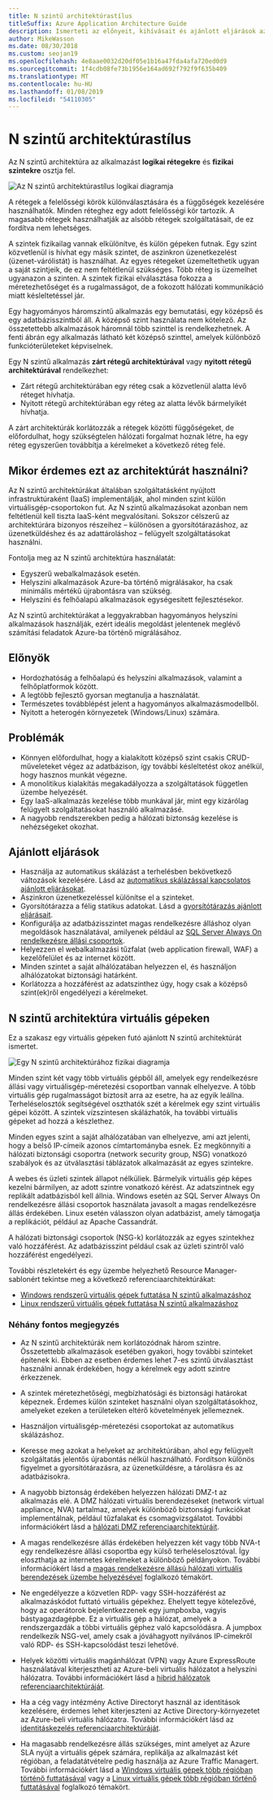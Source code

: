 ```yaml
---
title: N szintű architektúrastílus
titleSuffix: Azure Application Architecture Guide
description: Ismerteti az előnyeit, kihívásait és ajánlott eljárások az N szintű architektúrákat az Azure-ban.
author: MikeWasson
ms.date: 08/30/2018
ms.custom: seojan19
ms.openlocfilehash: 4e8aae0032d20df05e1b16a47fda4afa720ed0d9
ms.sourcegitcommit: 1f4cdb08fe73b1956e164ad692f792f9f635b409
ms.translationtype: MT
ms.contentlocale: hu-HU
ms.lasthandoff: 01/08/2019
ms.locfileid: "54110305"
---
```

# <a name="n-tier-architecture-style"></a>N szintű architektúrastílus

Az N szintű architektúra az alkalmazást **logikai rétegekre** és **fizikai szintekre** osztja fel.

![Az N szintű architektúrastílus logikai diagramja](./images/n-tier-logical.svg)

A rétegek a felelősségi körök különválasztására és a függőségek kezelésére használhatók. Minden réteghez egy adott felelősségi kör tartozik. A magasabb rétegek használhatják az alsóbb rétegek szolgáltatásait, de ez fordítva nem lehetséges.

A szintek fizikailag vannak elkülönítve, és külön gépeken futnak. Egy szint közvetlenül is hívhat egy másik szintet, de aszinkron üzenetkezelést (üzenet-várólistát) is használhat. Az egyes rétegeket üzemeltethetik ugyan a saját szintjeik, de ez nem feltétlenül szükséges. Több réteg is üzemelhet ugyanazon a szinten. A szintek fizikai elválasztása fokozza a méretezhetőséget és a rugalmasságot, de a fokozott hálózati kommunikáció miatt késleltetéssel jár.

Egy hagyományos háromszintű alkalmazás egy bemutatási, egy középső és egy adatbázisszintből áll. A középső szint használata nem kötelező. Az összetettebb alkalmazások háromnál több szinttel is rendelkezhetnek. A fenti ábrán egy alkalmazás látható két középső szinttel, amelyek különböző funkcióterületeket képviselnek.

Egy N szintű alkalmazás **zárt rétegű architektúrával** vagy **nyitott rétegű architektúrával** rendelkezhet:

- Zárt rétegű architektúrában egy réteg csak a közvetlenül alatta lévő réteget hívhatja.
- Nyitott rétegű architektúrában egy réteg az alatta lévők bármelyikét hívhatja.

A zárt architektúrák korlátozzák a rétegek közötti függőségeket, de előfordulhat, hogy szükségtelen hálózati forgalmat hoznak létre, ha egy réteg egyszerűen továbbítja a kérelmeket a következő réteg felé.

## <a name="when-to-use-this-architecture"></a>Mikor érdemes ezt az architektúrát használni?

Az N szintű architektúrákat általában szolgáltatásként nyújtott infrastruktúraként (IaaS) implementálják, ahol minden szint külön virtuálisgép-csoportokon fut. Az N szintű alkalmazásokat azonban nem feltétlenül kell tiszta IaaS-ként megvalósítani. Sokszor célszerű az architektúrára bizonyos részeihez – különösen a gyorsítótárazáshoz, az üzenetküldéshez és az adattároláshoz – felügyelt szolgáltatásokat használni.

Fontolja meg az N szintű architektúra használatát:

- Egyszerű webalkalmazások esetén.
- Helyszíni alkalmazások Azure-ba történő migrálásakor, ha csak minimális mértékű újrabontásra van szükség.
- Helyszíni és felhőalapú alkalmazások egységesített fejlesztésekor.

Az N szintű architektúrákat a leggyakrabban hagyományos helyszíni alkalmazások használják, ezért ideális megoldást jelentenek meglévő számítási feladatok Azure-ba történő migrálásához.

## <a name="benefits"></a>Előnyök

- Hordozhatóság a felhőalapú és helyszíni alkalmazások, valamint a felhőplatformok között.
- A legtöbb fejlesztő gyorsan megtanulja a használatát.
- Természetes továbblépést jelent a hagyományos alkalmazásmodellből.
- Nyitott a heterogén környezetek (Windows/Linux) számára.

## <a name="challenges"></a>Problémák

- Könnyen előfordulhat, hogy a kialakított középső szint csakis CRUD-műveleteket végez az adatbázison, így további késleltetést okoz anélkül, hogy hasznos munkát végezne.
- A monolitikus kialakítás megakadályozza a szolgáltatások független üzembe helyezését.
- Egy IaaS-alkalmazás kezelése több munkával jár, mint egy kizárólag felügyelt szolgáltatásokat használó alkalmazásé.
- A nagyobb rendszerekben pedig a hálózati biztonság kezelése is nehézségeket okozhat.

## <a name="best-practices"></a>Ajánlott eljárások

- Használja az automatikus skálázást a terhelésben bekövetkező változások kezelésére. Lásd az [automatikus skálázással kapcsolatos ajánlott eljárásokat][autoscaling].
- Aszinkron üzenetkezeléssel különítse el a szinteket.
- Gyorsítótárazza a félig statikus adatokat. Lásd a [gyorsítótárazás ajánlott eljárásait][caching].
- Konfigurálja az adatbázisszintet magas rendelkezésre álláshoz olyan megoldások használatával, amilyenek például az [SQL Server Always On rendelkezésre állási csoportok][sql-always-on].
- Helyezzen el webalkalmazási tűzfalat (web application firewall, WAF) a kezelőfelület és az internet között.
- Minden szintet a saját alhálózatában helyezzen el, és használjon alhálózatokat biztonsági határként.
- Korlátozza a hozzáférést az adatszinthez úgy, hogy csak a középső szint(ek)ről engedélyezi a kérelmeket.

## <a name="n-tier-architecture-on-virtual-machines"></a>N szintű architektúra virtuális gépeken

Ez a szakasz egy virtuális gépeken futó ajánlott N szintű architektúrát ismertet.

![Egy N szintű architektúrához fizikai diagramja](./images/n-tier-physical.png)

Minden szint két vagy több virtuális gépből áll, amelyek egy rendelkezésre állási vagy virtuálisgép-méretezési csoportban vannak elhelyezve. A több virtuális gép rugalmasságot biztosít arra az esetre, ha az egyik leállna. Terheléselosztók segítségével oszthatók szét a kérelmek egy szint virtuális gépei között. A szintek vízszintesen skálázhatók, ha további virtuális gépeket ad hozzá a készlethez.

Minden egyes szint a saját alhálózatában van elhelyezve, ami azt jelenti, hogy a belső IP-címeik azonos címtartományba esnek. Ez megkönnyíti a hálózati biztonsági csoportra (network security group, NSG) vonatkozó szabályok és az útválasztási táblázatok alkalmazását az egyes szintekre.

A webes és üzleti szintek állapot nélküliek. Bármelyik virtuális gép képes kezelni bármilyen, az adott szintre vonatkozó kérést. Az adatszintnek egy replikált adatbázisból kell állnia. Windows esetén az SQL Server Always On rendelkezésre állási csoportok használata javasolt a magas rendelkezésre állás érdekében. Linux esetén válasszon olyan adatbázist, amely támogatja a replikációt, például az Apache Cassandrát.

A hálózati biztonsági csoportok (NSG-k) korlátozzák az egyes szintekhez való hozzáférést. Az adatbázisszint például csak az üzleti szintről való hozzáférést engedélyezi.

További részletekért és egy üzembe helyezhető Resource Manager-sablonért tekintse meg a következő referenciaarchitektúrákat:

- [Windows rendszerű virtuális gépek futtatása N szintű alkalmazáshoz][n-tier-windows]
- [Linux rendszerű virtuális gépek futtatása N szintű alkalmazáshoz][n-tier-linux]

### <a name="additional-considerations"></a>Néhány fontos megjegyzés

- Az N szintű architektúrák nem korlátozódnak három szintre. Összetettebb alkalmazások esetében gyakori, hogy további szinteket építenek ki. Ebben az esetben érdemes lehet 7-es szintű útválasztást használni annak érdekében, hogy a kérelmek egy adott szintre érkezzenek.

- A szintek méretezhetőségi, megbízhatósági és biztonsági határokat képeznek. Érdemes külön szinteket használni olyan szolgáltatásokhoz, amelyeket ezeken a területeken eltérő követelmények jellemeznek.

- Használjon virtuálisgép-méretezési csoportokat az automatikus skálázáshoz.

- Keresse meg azokat a helyeket az architektúrában, ahol egy felügyelt szolgáltatás jelentős újrabontás nélkül használható. Fordítson különös figyelmet a gyorsítótárazásra, az üzenetküldésre, a tárolásra és az adatbázisokra.

- A nagyobb biztonság érdekében helyezzen hálózati DMZ-t az alkalmazás elé. A DMZ hálózati virtuális berendezéseket (network virtual appliance, NVA) tartalmaz, amelyek különböző biztonsági funkciókat implementálnak, például tűzfalakat és csomagvizsgálatot. További információkért lásd a [hálózati DMZ referenciaarchitektúráit][dmz].

- A magas rendelkezésre állás érdekében helyezzen két vagy több NVA-t egy rendelkezésre állási csoportba egy külső terheléselosztóval. Így eloszthatja az internetes kérelmeket a különböző példányokon. További információkért lásd a [magas rendelkezésre állású hálózati virtuális berendezések üzembe helyezésével][ha-nva] foglalkozó témakört.

- Ne engedélyezze a közvetlen RDP- vagy SSH-hozzáférést az alkalmazáskódot futtató virtuális gépekhez. Ehelyett tegye kötelezővé, hogy az operátorok bejelentkezzenek egy jumpboxba, vagyis bástyagazdagépbe. Ez a virtuális gép a hálózat, amelyek a rendszergazdák a többi virtuális géphez való kapcsolódásra. A jumpbox rendelkezik NSG-vel, amely csak a jóváhagyott nyilvános IP-címekről való RDP- és SSH-kapcsolódást teszi lehetővé.

- Helyek közötti virtuális magánhálózat (VPN) vagy Azure ExpressRoute használatával kiterjesztheti az Azure-beli virtuális hálózatot a helyszíni hálózatra. További információkért lásd a [hibrid hálózatok referenciaarchitektúráját][hybrid-network].

- Ha a cég vagy intézmény Active Directoryt használ az identitások kezelésére, érdemes lehet kiterjeszteni az Active Directory-környezetet az Azure-beli virtuális hálózatra. További információkért lásd az [identitáskezelés referenciaarchitektúráját][identity].

- Ha magasabb rendelkezésre állás szükséges, mint amelyet az Azure SLA nyújt a virtuális gépek számára, replikálja az alkalmazást két régióban, a feladatátvételre pedig használja az Azure Traffic Managert. További információkért lásd a [Windows virtuális gépek több régióban történő futtatásával][multiregion-windows] vagy a [Linux virtuális gépek több régióban történő futtatásával][multiregion-linux] foglalkozó témakört.

[autoscaling]: ../../best-practices/auto-scaling.md
[caching]: ../../best-practices/caching.md
[dmz]: ../../reference-architectures/dmz/index.md
[ha-nva]: ../../reference-architectures/dmz/nva-ha.md
[hybrid-network]: ../../reference-architectures/hybrid-networking/index.md
[identity]: ../../reference-architectures/identity/index.md
[multiregion-linux]: ../../reference-architectures/virtual-machines-linux/multi-region-application.md
[multiregion-windows]: ../../reference-architectures/virtual-machines-windows/multi-region-application.md
[n-tier-linux]: ../../reference-architectures/virtual-machines-linux/n-tier.md
[n-tier-windows]: ../../reference-architectures/virtual-machines-windows/n-tier.md
[sql-always-on]: /sql/database-engine/availability-groups/windows/always-on-availability-groups-sql-server